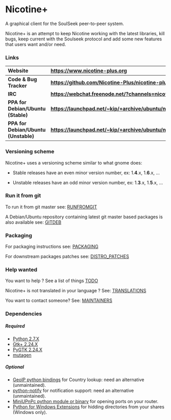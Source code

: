 # Nicotine+

A graphical client for the SoulSeek peer-to-peer system.

Nicotine+ is an attempt to keep Nicotine working with the latest libraries,
kill bugs, keep current with the Soulseek protocol
and add some new features that users want and/or need.

### Links

| Website                              | https://www.nicotine-plus.org                                    |
| :----------------------------------- | :--------------------------------------------------------------- |
| **Code & Bug Tracker**               | **https://github.com/Nicotine-Plus/nicotine-plus**               |
| **IRC**                              | **https://webchat.freenode.net/?channels=nicotine+**             |
| **PPA for Debian/Ubuntu (Stable)**   | **https://launchpad.net/~kip/+archive/ubuntu/nicotine+**         |
| **PPA for Debian/Ubuntu (Unstable)** | **https://launchpad.net/~kip/+archive/ubuntu/nicotine+unstable** |

### Versioning scheme

Nicotine+ uses a versioning scheme similar to what gnome does:

* Stable releases have an even minor version number, ex: 1.**4**.x, 1.**6**.x, ...

* Unstable releases have an odd minor version number, ex: 1.**3**.x, 1.**5**.x, ...

### Run it from git

To run it from git master see: [RUNFROMGIT](doc/RUNFROMGIT.md)

A Debian/Ubuntu repository containing latest git master based packages is also available see: [GITDEB](doc/GITDEB.md)

### Packaging

For packaging instructions see: [PACKAGING](doc/PACKAGING.md)

For downstream packages patches see: [DISTRO_PATCHES](doc/DISTRO_PATCHES.md)

### Help wanted

You want to help ? See a list of things [TODO](doc/TODO.md)

Nicotine+ is not translated in your language ? See: [TRANSLATIONS](doc/TRANSLATIONS.md)

You want to contact someone? See: [MAINTAINERS](AUTHORS.md)

### Dependencies

##### Required

* [Python 2.7.X](https://www.python.org/)
* [Gtk+ 2.24.X](http://www.gtk.org/)
* [PyGTK 2.24.X](http://www.pygtk.org/)
* [mutagen](https://github.com/quodlibet/mutagen)

##### Optional

* [GeoIP python bindings](https://dev.maxmind.com/geoip/legacy/downloadable/) for Country lookup: need an alternative (unmaintained).
* [python-notify](http://www.galago-project.org) for notification support: need an alternative (unmaintained).
* [MiniUPnPc python module or binary](https://miniupnp.tuxfamily.org/) for opening ports on your router.
* [Python for Windows Extensions](https://sourceforge.net/projects/pywin32/) for hidding directories from your shares (Windows only).
